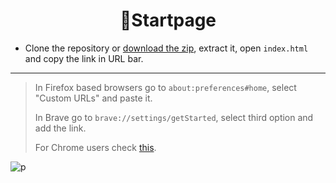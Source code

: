<h1 align="center">
    🏡Startpage
</h1>


* Clone the repository or [download the zip](https://github.com/jorgeloopzz/Startpage/archive/refs/heads/main.zip), extract it, open `index.html` and copy the link in URL bar.
___
> In Firefox based browsers go to `about:preferences#home`, select "Custom URLs" and paste it.
>
> In Brave go to `brave://settings/getStarted`, select third option and add the link.
>
> For Chrome users check [this](https://support.google.com/chrome/answer/95314?hl=en&co=GENIE.Platform%3DDesktop).

![p](https://github.com/jorgeloopzz/Startpage/assets/80071604/a317087e-c2c8-4830-9cee-d14df3644f2f)
